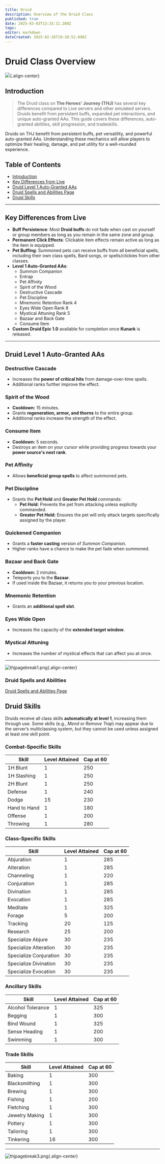 ```yaml
---
title: Druid
description: Overview of the Druid Class
published: true
date: 2025-03-03T13:33:11.280Z
tags: 
editor: markdown
dateCreated: 2025-02-26T19:28:52.898Z
---
```


# Druid Class Overview

![](/druidpage.png){.align-center}

## Introduction

> The Druid class on **The Heroes' Journey (THJ)** has several key differences compared to Live servers and other emulated servers. Druids benefit from persistent buffs, expanded pet interactions, and unique auto-granted AAs. This guide covers these differences, auto-granted abilities, skill progression, and tradeskills.

Druids on THJ benefit from persistent buffs, pet versatility, and powerful auto-granted AAs. Understanding these mechanics will allow players to optimize their healing, damage, and pet utility for a well-rounded experience.

## Table of Contents

- [Introduction](#introduction)
- [Key Differences from Live](#key-differences-from-live)
- [Druid Level 1 Auto-Granted AAs](#druid-level-1-auto-granted-aas)
- [Druid Spells and Abilities Page](#druid-spells-and-abilities)
- [Druid Skills](#druid-skills)

---

## Key Differences from Live

- **Buff Persistence**: Most **Druid buffs** do not fade when cast on yourself or group members as long as you remain in the same zone and group.  
- **Permanent Click Effects**: Clickable item effects remain active as long as the item is equipped.  
- **Pet Buffing**: Summoned pets can receive buffs from all beneficial spells, including their own class spells, Bard songs, or spells/clickies from other classes.  
- **Level 1 Auto-Granted AAs**:
  - Summon Companion
  - Entrap
  - Pet Affinity
  - Spirit of the Wood
  - Destructive Cascade
  - Pet Discipline
  - Mnemonic Retention Rank 4
  - Eyes Wide Open Rank 8
  - Mystical Attuning Rank 5
  - Bazaar and Back Gate
  - Consume Item
- **Custom Druid Epic 1.0** available for completion once **Kunark** is released.

---

## Druid Level 1 Auto-Granted AAs

### Destructive Cascade

- Increases the **power of critical hits** from damage-over-time spells.
- Additional ranks further improve the effect.

### Spirit of the Wood

- **Cooldown:** 15 minutes.  
- Grants **regeneration, armor, and thorns** to the entire group.  
- Additional ranks increase the strength of the effect.

### Consume Item

- **Cooldown:** 5 seconds.  
- Destroys an item on your cursor while providing progress towards your **power source's next rank**.

### Pet Affinity

- Allows **beneficial group spells** to affect summoned pets.

### Pet Discipline

- Grants the **Pet Hold** and **Greater Pet Hold** commands:
  - **Pet Hold:** Prevents the pet from attacking unless explicitly commanded.  
  - **Greater Pet Hold:** Ensures the pet will only attack targets specifically assigned by the player.

### Quickened Companion

- Grants a **faster casting** version of *Summon Companion*.  
- Higher ranks have a chance to make the pet fade when summoned.

### Bazaar and Back Gate

- **Cooldown:** 2 minutes.  
- Teleports you to the **Bazaar**.  
- If used inside the Bazaar, it returns you to your previous location.

### Mnemonic Retention

- Grants an **additional spell slot**.

### Eyes Wide Open

- Increases the capacity of the **extended target window**.

### Mystical Attuning

- Increases the number of mystical effects that can affect you at once.

---

![thjpagebreak1.png](/thjpagebreak1.png){.align-center}

### Druid Spells and Abilities
[Druid Spells and Abilities Page](/classes-and-abilities/spells-and-abilities/dru)


## Druid Skills

Druids receive all class skills **automatically at level 1**, increasing them through use. Some skills (e.g., *Mend* or *Remove Trap*) may appear due to the server’s multiclassing system, but they cannot be used unless assigned at least one skill point.

### Combat-Specific Skills

| Skill         | Level Attained | Cap at 60 |
|---------------|----------------|-----------|
| 1H Blunt      | 1              | 250       |
| 1H Slashing   | 1              | 250       |
| 2H Blunt      | 1              | 250       |
| Defense       | 1              | 240       |
| Dodge         | 15             | 230       |
| Hand to Hand  | 1              | 180       |
| Offense       | 1              | 200       |
| Throwing      | 1              | 280       |

### Class-Specific Skills

| Skill                 | Level Attained | Cap at 60 |
|-----------------------|----------------|-----------|
| Abjuration            | 1              | 285       |
| Alteration            | 1              | 285       |
| Channeling            | 1              | 220       |
| Conjuration           | 1              | 285       |
| Divination            | 1              | 285       |
| Evocation             | 1              | 285       |
| Meditate              | 1              | 325       |
| Forage                | 5              | 200       |
| Tracking              | 20             | 125       |
| Research              | 25             | 200       |
| Specialize Abjure     | 30             | 235       |
| Specialize Alteration | 30             | 235       |
| Specialize Conjuration| 30             | 235       |
| Specialize Divination | 30             | 235       |
| Specialize Evocation  | 30             | 235       |

### Ancillary Skills

| Skill             | Level Attained | Cap at 60 |
|-------------------|----------------|-----------|
| Alcohol Tolerance | 1              | 325       |
| Begging           | 1              | 300       |
| Bind Wound        | 1              | 325       |
| Sense Heading     | 1              | 200       |
| Swimming          | 1              | 300       |

### Trade Skills

| Skill           | Level Attained | Cap at 60 |
|-----------------|----------------|-----------|
| Baking          | 1              | 300       |
| Blacksmithing   | 1              | 300       |
| Brewing         | 1              | 300       |
| Fishing         | 1              | 200       |
| Fletching       | 1              | 300       |
| Jewelry Making  | 1              | 300       |
| Pottery         | 1              | 300       |
| Tailoring       | 1              | 300       |
| Tinkering       | 16             | 300       |

---

![thjpagebreak3.png](/thjpagebreak3.png){.align-center}
